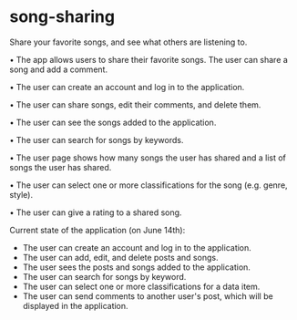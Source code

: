# song-sharing
Share your favorite songs, and see what others are listening to.


• The app allows users to share their favorite songs. The user can share a song and add a comment.

• The user can create an account and log in to the application.

• The user can share songs, edit their comments, and delete them.

• The user can see the songs added to the application.

• The user can search for songs by keywords.

• The user page shows how many songs the user has shared and a list of songs the user has shared.

• The user can select one or more classifications for the song (e.g. genre, style).

• The user can give a rating to a shared song.

Current state of the application (on June 14th):
- The user can create an account and log in to the application.
- The user can add, edit, and delete posts and songs.
- The user sees the posts and songs added to the application.
- The user can search for songs by keyword.
- The user can select one or more classifications for a data item. 
- The user can send comments to another user's post, which will be displayed in the application.
